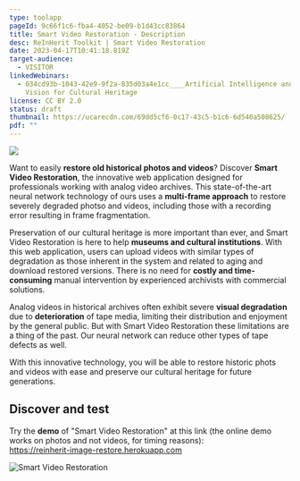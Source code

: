 ```yaml
---
type: toolapp
pageId: 9c66f1c6-fba4-4052-be09-b1d43cc83864
title: Smart Video Restoration - Description
desc: ReInHerit Toolkit | Smart Video Restoration
date: 2023-04-17T10:41:18.819Z
target-audience:
  - VISITOR
linkedWebinars:
  - 034cd93b-1043-42e9-9f2a-835d03a4e1cc____Artificial Intelligence and Computer
    Vision for Cultural Heritage
license: CC BY 2.0
status: draft
thumbnail: https://ucarecdn.com/69dd5cf6-0c17-43c5-b1c6-6d540a508625/
pdf: ""
---
```

![](https://ucarecdn.com/7621be72-88c3-4836-a790-4969197937a3/)

Want to easily **restore old historical photos and videos**? Discover **Smart Video Restoration**, the innovative web application designed for professionals working with analog video archives. This state-of-the-art neural network technology of ours uses a **multi-frame approach** to restore severely degraded  photso and videos, including those with a recording error resulting in frame fragmentation.

Preservation of our cultural heritage is more important than ever, and Smart Video Restoration is here to help **museums and cultural institutions**. With this web application, users can upload videos with similar types of degradation as those inherent in the system and related to aging and download restored versions. There is no need for **costly and time-consuming** manual intervention by experienced archivists with commercial solutions.

Analog videos in historical archives often exhibit severe **visual degradation** due to **deterioration** of tape media, limiting their distribution and enjoyment by the general public. But with Smart Video Restoration these limitations are a thing of the past. Our neural network can reduce other types of tape defects as well.

With this innovative technology, you will be able to restore historic phots and videos with ease and preserve our cultural heritage for future generations. 

## Discover and test

Try the **demo** of "Smart Video Restoration" at this link (the online demo works on photos and not videos, for timing reasons):\
[https://reinherit-image-restor​e.herokuapp.com](https://reinherit-image-restore.herokuapp.com/)

![Smart Video Restoration](https://ucarecdn.com/b424e03a-dcb6-435f-9c5c-25bdceb09742/ "Smart Video Restoration")